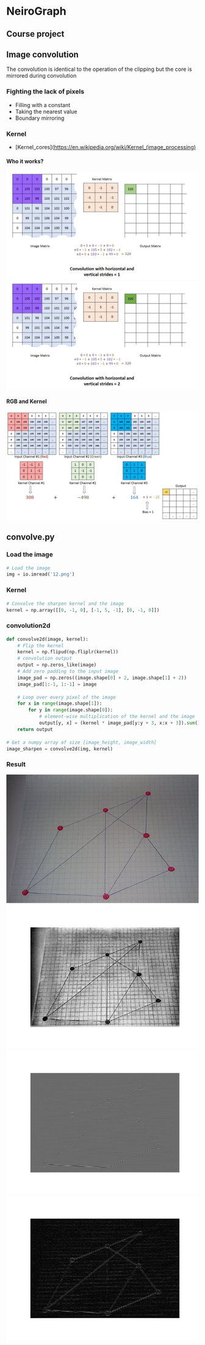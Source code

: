 # NeiroGraph
## Course project

## Image convolution
The convolution is identical to the operation of the clipping but the core is mirrored during convolution

### Fighting the lack of pixels
* Filling with a constant
* Taking the nearest value
* Boundary mirroring

### Kernel
- [Kernel_cores](https://en.wikipedia.org/wiki/Kernel_(image_processing)

#### Who it works?
<img src='stride1.gif'>

<img src='stride2.gif'>

#### RGB and Kernel
<img src='rgb.gif'>

## convolve.py
### Load the image 
```python
# Load the image
img = io.imread('12.png')
```
### Kernel
```python
# Convolve the sharpen kernel and the image
kernel = np.array([[0, -1, 0], [-1, 5, -1], [0, -1, 0]])
```
### convolution2d
```python
def convolve2d(image, kernel):
    # Flip the kernel
    kernel = np.flipud(np.fliplr(kernel))
    # convolution output
    output = np.zeros_like(image)
    # Add zero padding to the input image
    image_pad = np.zeros((image.shape[0] + 2, image.shape[1] + 2))
    image_pad[1:-1, 1:-1] = image

    # Loop over every pixel of the image
    for x in range(image.shape[1]):
        for y in range(image.shape[0]):
            # element-wise multiplication of the kernel and the image
            output[y, x] = (kernel * image_pad[y:y + 3, x:x + 3]).sum()
    return output

# Get a numpy array of size [image_height, image_width]
image_sharpen = convolve2d(img, kernel)
```
### Result
<img src='12.png'>

<img src='orig.png'>

<img src='gray.png'>

<img src='black.png'>
